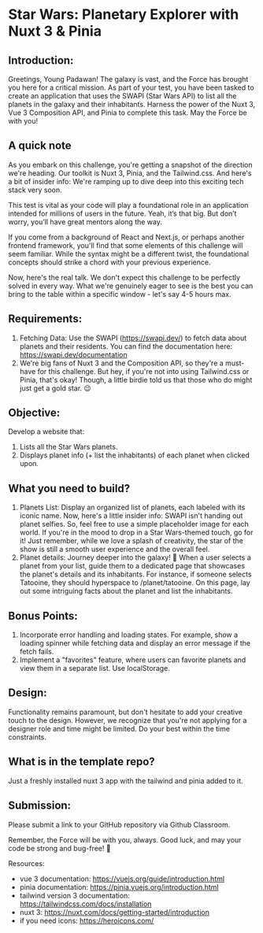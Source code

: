 # Star Wars: Planetary Explorer with Nuxt 3 & Pinia

## Introduction:

Greetings, Young Padawan! The galaxy is vast, and the Force has brought you here for a critical mission. As part of your test, you have been tasked to create an application that uses the SWAPI (Star Wars API) to list all the planets in the galaxy and their inhabitants. Harness the power of the Nuxt 3, Vue 3 Composition API, and Pinia to complete this task. May the Force be with you!

## A quick note

As you embark on this challenge, you're getting a snapshot of the direction we're heading. Our toolkit is Nuxt 3, Pinia, and the Tailwind.css. And here's a bit of insider info: We're ramping up to dive deep into this exciting tech stack very soon.

This test is vital as your code will play a foundational role in an application intended for millions of users in the future. Yeah, it’s that big. But don’t worry, you’ll have great mentors along the way. 

If you come from a background of React and Next.js, or perhaps another frontend framework, you'll find that some elements of this challenge will seem familiar. While the syntax might be a different twist, the foundational concepts should strike a chord with your previous experience.

Now, here's the real talk. We don't expect this challenge to be perfectly solved in every way. What we're genuinely eager to see is the best you can bring to the table within a specific window - let's say 4-5 hours max.

## Requirements:

1. Fetching Data: Use the SWAPI (https://swapi.dev/) to fetch data about planets and their residents. You can find the documentation here: https://swapi.dev/documentation
2. We're big fans of Nuxt 3 and the Composition API, so they're a must-have for this challenge. But hey, if you're not into using Tailwind.css or Pinia, that's okay! Though, a little birdie told us that those who do might just get a gold star. 😉

## Objective:

Develop a website that: 

1. Lists all the Star Wars planets.
2. Displays planet info (+ list the inhabitants) of each planet when clicked upon.

## What you need to build? 

1. Planets List: Display an organized list of planets, each labeled with its iconic name. Now, here's a little insider info: SWAPI isn't handing out planet selfies. So, feel free to use a simple placeholder image for each world. If you're in the mood to drop in a Star Wars-themed touch, go for it! Just remember, while we love a splash of creativity, the star of the show is still a smooth user experience and the overall feel.
2. Planet details: Journey deeper into the galaxy! 🌌 When a user selects a planet from your list, guide them to a dedicated page that showcases the planet's details and its inhabitants. For instance, if someone selects Tatooine, they should hyperspace to /planet/tatooine. On this page, lay out some intriguing facts about the planet and list the inhabitants. 

## Bonus Points:

1. Incorporate error handling and loading states. For example, show a loading spinner while fetching data and display an error message if the fetch fails.
2. Implement a "favorites" feature, where users can favorite planets and view them in a separate list. Use localStorage. 

## Design:

Functionality remains paramount, but don't hesitate to add your creative touch to the design. However, we recognize that you're not applying for a designer role and time might be limited. Do your best within the time constraints.

## What is in the template repo?

Just a freshly installed nuxt 3 app with the tailwind and pinia added to it. 

## Submission:

Please submit a link to your GitHub repository via Github Classroom. 

Remember, the Force will be with you, always. Good luck, and may your code be strong and bug-free! 🚀



Resources:

- vue 3 documentation: https://vuejs.org/guide/introduction.html
- pinia documentation: https://pinia.vuejs.org/introduction.html
- tailwind version 3 documentation: https://tailwindcss.com/docs/installation 
- nuxt 3: https://nuxt.com/docs/getting-started/introduction
- if you need icons: https://heroicons.com/ 
